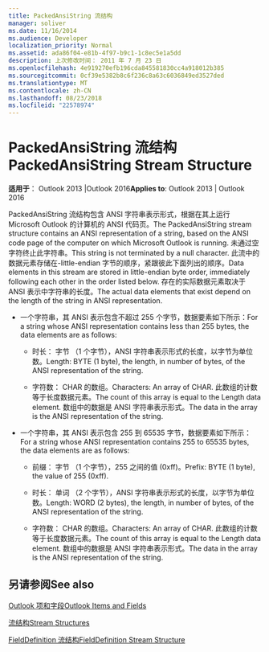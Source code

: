 ```yaml
---
title: PackedAnsiString 流结构
manager: soliver
ms.date: 11/16/2014
ms.audience: Developer
localization_priority: Normal
ms.assetid: ada86f04-e81b-4f97-b9c1-1c8ec5e1a5dd
description: 上次修改时间： 2011 年 7 月 23 日
ms.openlocfilehash: 4e919270efb196cda845581830cc4a918012b385
ms.sourcegitcommit: 0cf39e5382b8c6f236c8a63c6036849ed3527ded
ms.translationtype: MT
ms.contentlocale: zh-CN
ms.lasthandoff: 08/23/2018
ms.locfileid: "22578974"
---
```

# <a name="packedansistring-stream-structure"></a><span data-ttu-id="f22b2-103">PackedAnsiString 流结构</span><span class="sxs-lookup"><span data-stu-id="f22b2-103">PackedAnsiString Stream Structure</span></span>

  
  
<span data-ttu-id="f22b2-104">**适用于**： Outlook 2013 |Outlook 2016</span><span class="sxs-lookup"><span data-stu-id="f22b2-104">**Applies to**: Outlook 2013 | Outlook 2016</span></span> 
  
<span data-ttu-id="f22b2-105">PackedAnsiString 流结构包含 ANSI 字符串表示形式，根据在其上运行 Microsoft Outlook 的计算机的 ANSI 代码页。</span><span class="sxs-lookup"><span data-stu-id="f22b2-105">The PackedAnsiString stream structure contains an ANSI representation of a string, based on the ANSI code page of the computer on which Microsoft Outlook is running.</span></span> <span data-ttu-id="f22b2-106">未通过空字符终止此字符串。</span><span class="sxs-lookup"><span data-stu-id="f22b2-106">This string is not terminated by a null character.</span></span> <span data-ttu-id="f22b2-107">此流中的数据元素存储在-little-endian 字节的顺序，紧跟彼此下面列出的顺序。</span><span class="sxs-lookup"><span data-stu-id="f22b2-107">Data elements in this stream are stored in little-endian byte order, immediately following each other in the order listed below.</span></span> <span data-ttu-id="f22b2-108">存在的实际数据元素取决于 ANSI 表示中字符串的长度。</span><span class="sxs-lookup"><span data-stu-id="f22b2-108">The actual data elements that exist depend on the length of the string in ANSI representation.</span></span>
  
- <span data-ttu-id="f22b2-109">一个字符串，其 ANSI 表示包含不超过 255 个字节，数据要素如下所示：</span><span class="sxs-lookup"><span data-stu-id="f22b2-109">For a string whose ANSI representation contains less than 255 bytes, the data elements are as follows:</span></span>
    
  - <span data-ttu-id="f22b2-110">时长： 字节 （1 个字节），ANSI 字符串表示形式的长度，以字节为单位数。</span><span class="sxs-lookup"><span data-stu-id="f22b2-110">Length: BYTE (1 byte), the length, in number of bytes, of the ANSI representation of the string.</span></span>
    
  - <span data-ttu-id="f22b2-111">字符数： CHAR 的数组。</span><span class="sxs-lookup"><span data-stu-id="f22b2-111">Characters: An array of CHAR.</span></span> <span data-ttu-id="f22b2-112">此数组的计数等于长度数据元素。</span><span class="sxs-lookup"><span data-stu-id="f22b2-112">The count of this array is equal to the Length data element.</span></span> <span data-ttu-id="f22b2-113">数组中的数据是 ANSI 字符串表示形式。</span><span class="sxs-lookup"><span data-stu-id="f22b2-113">The data in the array is the ANSI representation of the string.</span></span>
    
- <span data-ttu-id="f22b2-114">一个字符串，其 ANSI 表示包含 255 到 65535 字节，数据要素如下所示：</span><span class="sxs-lookup"><span data-stu-id="f22b2-114">For a string whose ANSI representation contains 255 to 65535 bytes, the data elements are as follows:</span></span>
    
  - <span data-ttu-id="f22b2-115">前缀： 字节 （1 个字节），255 之间的值 (0xff)。</span><span class="sxs-lookup"><span data-stu-id="f22b2-115">Prefix: BYTE (1 byte), the value of 255 (0xff).</span></span>
    
  - <span data-ttu-id="f22b2-116">时长： 单词 （2 个字节），ANSI 字符串表示形式的长度，以字节为单位数。</span><span class="sxs-lookup"><span data-stu-id="f22b2-116">Length: WORD (2 bytes), the length, in number of bytes, of the ANSI representation of the string.</span></span>
    
  - <span data-ttu-id="f22b2-117">字符数： CHAR 的数组。</span><span class="sxs-lookup"><span data-stu-id="f22b2-117">Characters: An array of CHAR.</span></span> <span data-ttu-id="f22b2-118">此数组的计数等于长度数据元素。</span><span class="sxs-lookup"><span data-stu-id="f22b2-118">The count of this array is equal to the Length data element.</span></span> <span data-ttu-id="f22b2-119">数组中的数据是 ANSI 字符串表示形式。</span><span class="sxs-lookup"><span data-stu-id="f22b2-119">The data in the array is the ANSI representation of the string.</span></span>
    
## <a name="see-also"></a><span data-ttu-id="f22b2-120">另请参阅</span><span class="sxs-lookup"><span data-stu-id="f22b2-120">See also</span></span>



[<span data-ttu-id="f22b2-121">Outlook 项和字段</span><span class="sxs-lookup"><span data-stu-id="f22b2-121">Outlook Items and Fields</span></span>](outlook-items-and-fields.md)
  
[<span data-ttu-id="f22b2-122">流结构</span><span class="sxs-lookup"><span data-stu-id="f22b2-122">Stream Structures</span></span>](stream-structures.md)
  
[<span data-ttu-id="f22b2-123">FieldDefinition 流结构</span><span class="sxs-lookup"><span data-stu-id="f22b2-123">FieldDefinition Stream Structure</span></span>](fielddefinition-stream-structure.md)

